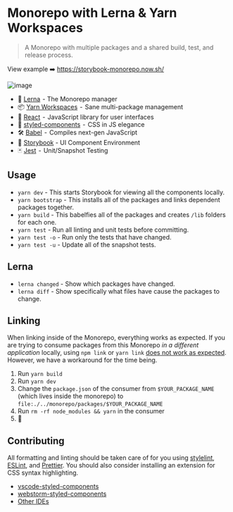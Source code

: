 # Monorepo with Lerna & Yarn Workspaces

> A Monorepo with multiple packages and a shared build, test, and release process.

View example ➡️ https://storybook-monorepo.now.sh/

![image](https://user-images.githubusercontent.com/9113740/71946241-d9f43a00-318e-11ea-80c4-72c483b88325.png)

-   🐉 [Lerna](https://lernajs.io/)  - The Monorepo manager
-   📦 [Yarn Workspaces](https://yarnpkg.com/lang/en/docs/workspaces/)  -  Sane multi-package management
-   🚀 [React](https://reactjs.org/)  -  JavaScript library for user interfaces
-   💅 [styled-components](https://www.styled-components.com/)  -  CSS in JS elegance
-   🛠 [Babel](https://babeljs.io/)  -  Compiles next-gen JavaScript
-   📖 [Storybook](https://storybook.js.org/) - UI Component Environment
-   🃏 [Jest](https://jestjs.io/)  -  Unit/Snapshot Testing

## Usage

-   `yarn dev` - This starts Storybook for viewing all the components locally.
-   `yarn bootstrap` - This installs all of the packages and links dependent packages together.
-   `yarn build` - This babelfies all of the packages and creates `/lib` folders for each one.
-   `yarn test` - Run all linting and unit tests before committing.
-   `yarn test -o` - Run only the tests that have changed.
-   `yarn test -u` - Update all of the snapshot tests.

## Lerna

-   `lerna changed` - Show which packages have changed.
-   `lerna diff` - Show specifically what files have cause the packages to change.

## Linking

When linking inside of the Monorepo, everything works as expected. If you are trying to consume packages from this Monorepo _in a different application_ locally, using `npm link` or `yarn link` [does not work as expected](https://github.com/yarnpkg/yarn/issues/5538). However, we have a workaround for the time being.

1. Run `yarn build`
1. Run `yarn dev`
1. Change the `package.json` of the consumer from `$YOUR_PACKAGE_NAME` (which lives inside the monorepo) to `file:./../monorepo/packages/$YOUR_PACKAGE_NAME`
1. Run `rm -rf node_modules && yarn` in the consumer
1. 🎉

## Contributing

All formatting and linting should be taken care of for you using [stylelint](https://github.com/stylelint/stylelint), [ESLint](https://eslint.org/), and [Prettier](https://prettier.io/). You should also consider installing an extension for CSS syntax highlighting.

-   [vscode-styled-components](https://marketplace.visualstudio.com/items?itemName=jpoissonnier.vscode-styled-components)
-   [webstorm-styled-components](https://github.com/styled-components/webstorm-styled-components)
-   [Other IDEs](https://www.styled-components.com/docs/tooling#syntax-highlighting)
